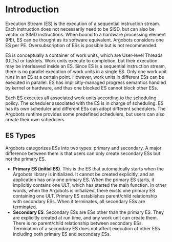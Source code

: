 # Introduction
Execution Stream (ES) is the execution of a sequential instruction stream. Each instruction does not necessarily need to be SISD, but can also be vector or SIMD instructions. When bound to a hardware processing element (PE), ES can be thought as its software equivalent. Argobots considers one ES per PE. Oversubscription of ESs is possible but is not recommended.

ES is conceptually a container of work units, which are User-level Threads (ULTs) or tasklets. Work units execute to completion, but their execution may be interleaved inside an ES. Since ES is a sequential instruction stream, there is no parallel execution of work units in a single ES. Only one work unit runs in an ES at a certain point. However, work units in different ESs can be executed in parallel. ES has implicitly-managed progress semantics handled by kernel or hardware, and thus one blocked ES cannot block other ESs.

Each ES executes all associated work units according to the scheduling policy. The scheduler associated with the ES is in charge of scheduling. ES has its own scheduler and different ESs can adopt different schedulers. The Argobots runtime provides some predefined schedulers, but users can also create their own schedulers.

## ES Types
Argobots categorizes ESs into two types: primary and secondary. A major difference between them is that users can only create secondary ESs but not the primary ES.
* **Primary ES (initial ES)**. This is the ES that automatically starts when the Argobots library is initialized. It cannot be created explicitly, and an application has only one primary ES. When the primary ES starts, it implicitly contains one ULT, which has started the main function. In other words, when the Argobots is initialized, there exists one primary ES containing one ULT. Primary ES establishes parent/child relationship with secondary ESs. When it terminates, all secondary ESs are terminated.
* **Secondary ES**. Secondary ESs are ESs other than the primary ES. They are explicitly created at run time, and any work unit can create them. There is no parent/child relationship between secondary ESs. Termination of a secondary ES does not affect execution of other ESs including both primary ES and secondary ESs.
